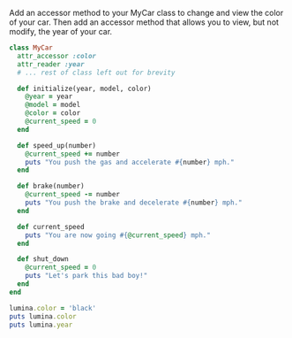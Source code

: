Add an accessor method to your MyCar class to change and view the color of your car. Then add an accessor method that allows you to view, but not modify, the year of your car.

```ruby
class MyCar
  attr_accessor :color
  attr_reader :year
  # ... rest of class left out for brevity

  def initialize(year, model, color)
    @year = year
    @model = model
    @color = color
    @current_speed = 0
  end

  def speed_up(number)
    @current_speed += number
    puts "You push the gas and accelerate #{number} mph."
  end

  def brake(number)
    @current_speed -= number
    puts "You push the brake and decelerate #{number} mph."
  end

  def current_speed
    puts "You are now going #{@current_speed} mph."
  end

  def shut_down
    @current_speed = 0
    puts "Let's park this bad boy!"
  end
end

lumina.color = 'black'
puts lumina.color
puts lumina.year

```